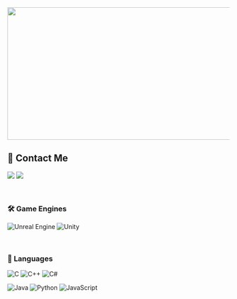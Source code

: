 <a href="https://www.gitanimals.org/en_US?utm_medium=image&utm_source=ooohyunwooo&utm_content=farm">
<img
  src="https://render.gitanimals.org/farms/ooohyunwooo"
  width="600"
  height="300"
/>
</a>

<!-- 나중에 추가할 예정

## 💻 Tech Stack

[![Hyunwoo's GitHub stats](https://github-readme-stats.vercel.app/api?username=ooohyunwooo&hide=stars,contribs=true&show_icons=true&&theme=github_dark
)](https://github.com/hyynjju/github-readme-stats)

![Top Langs](https://github-readme-stats.vercel.app/api/top-langs/?username=ooohyunwooo&layout=compact&&theme=github_dark)

-->

<br>

## 📮 Contact Me

<a href="https://www.instagram.com/ooohyunwooo/"><img src="https://img.shields.io/badge/Instagram-%23E4405F?style=for-the-badge&logo=instagram&logoColor=white"/></a> 
<a href="mailto:ooohyunwooo7@gmail.com"><img src="https://img.shields.io/badge/Gmail-D14836?style=for-the-badge&logo=gmail&logoColor=white"/></a>

<br>

### 🛠️ Game Engines

![Unreal Engine](https://img.shields.io/badge/unrealengine-%23000000.svg?style=for-the-badge&logo=unrealengine&logoColor=white)
![Unity](https://img.shields.io/badge/unity-%23313131.svg?style=for-the-badge&logo=unity&logoColor=white)

<br>

### 📝 Languages

![C](https://img.shields.io/badge/c-%2300599C.svg?style=for-the-badge&logo=c&logoColor=white)
![C++](https://img.shields.io/badge/C%2B%2B-00599C?style=for-the-badge&logo=c%2B%2B&logoColor=white)
![C#](https://img.shields.io/badge/c%23-%23239120.svg?style=for-the-badge&logo=csharp&logoColor=white)

![Java](https://img.shields.io/badge/java-%23ED8B00.svg?style=for-the-badge&logo=openjdk&logoColor=white)
![Python](https://img.shields.io/badge/Python-3776AB?style=for-the-badge&logo=python&logoColor=white)
![JavaScript](https://img.shields.io/badge/JavaScript-F7DF1E?style=for-the-badge&logo=javascript&logoColor=black)
